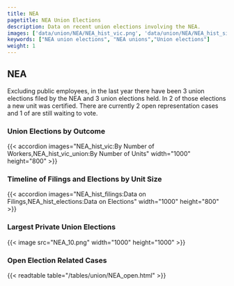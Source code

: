 ```yaml
---
title: NEA
pagetitle: NEA Union Elections
description: Data on recent union elections involving the NEA.
images: ['data/union/NEA/NEA_hist_vic.png', 'data/union/NEA/NEA_hist_size.png', 'data/union/NEA/NEA_10.png']
keywords: ["NEA union elections", "NEA unions","Union elections"]
weight: 1
---
```

##  NEA

Excluding public employees, in the last year there have been 3 union elections filed by the NEA and 3 union elections held. In 2 of those elections a new unit was certified. There are currently 2 open representation cases and 1 of are still waiting to vote.

### Union Elections by Outcome
{{< accordion images="NEA_hist_vic:By Number of Workers,NEA_hist_vic_union:By Number of Units" width="1000" height="800" >}}

### Timeline of Filings and Elections by Unit Size
{{< accordion images="NEA_hist_filings:Data on Filings,NEA_hist_elections:Data on Elections" width="1000" height="800" >}}

### Largest Private Union Elections
{{< image src="NEA_10.png" width="1000" height="1000"  >}}

### Open Election Related Cases
{{< readtable table="/tables/union/NEA_open.html" >}}

